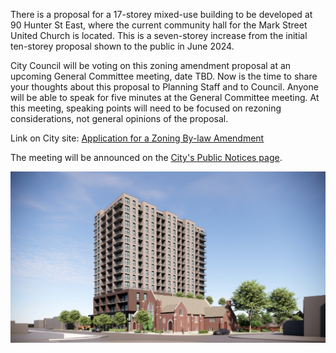 There is a proposal for a 17-storey mixed-use building to be developed at 90 Hunter St East, where the current community hall for the Mark Street United Church is located. This is a seven-storey increase from the initial ten-storey proposal shown to the public in June 2024. 

City Council will be voting on this zoning amendment proposal at an upcoming General Committee meeting, date TBD. Now is the time to share your thoughts about this proposal to Planning Staff and to Council. Anyone will be able to speak for five minutes at the General Committee meeting. At this meeting, speaking points will need to be focused on rezoning considerations, not general opinions of the proposal. 

Link on City site: [Application for a Zoning By-law Amendment](https://www.peterborough.ca/business-building-development/planning-building-and-development/planning-and-development-services/current-development-applications/#90HunterStreetEast) 

The meeting will be announced on the [City's Public Notices page](https://www.peterborough.ca/news/categories/public-notices/).

<img src="/assets/img/rendering.png" style="max-width:100%;height:auto;" alt="rendering of the 17-storey building">

